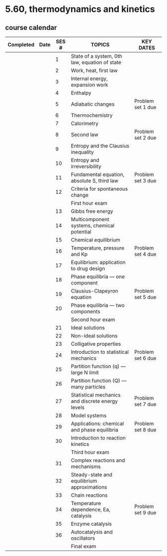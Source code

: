 # 5.60, thermodynamics and kinetics

## course calendar

| Completed | Date | SES # | TOPICS                                           | KEY DATES         |
|-----------|------|-------|--------------------------------------------------|-------------------|
|           |      | 1     | State of a system, 0th law, equation of state    |                   |
|           |      | 2     | Work, heat, first law                            |                   |
|           |      | 3     | Internal energy, expansion work                  |                   |
|           |      | 4     | Enthalpy                                         |                   |
|           |      | 5     | Adiabatic changes                                | Problem set 1 due |
|           |      | 6     | Thermochemistry                                  |                   |
|           |      | 7     | Calorimetry                                      |                   |
|           |      | 8     | Second law                                       | Problem set 2 due |
|           |      | 9     | Entropy and the Clausius inequality              |                   |
|           |      | 10    | Entropy and irreversibility                      |                   |
|           |      | 11    | Fundamental equation, absolute S, third law      | Problem set 3 due |
|           |      | 12    | Criteria for spontaneous change                  |                   |
|           |      |       | First hour exam                                  |                   |
|           |      | 13    | Gibbs free energy                                |                   |
|           |      | 14    | Multicomponent systems, chemical potential       |                   |
|           |      | 15    | Chemical equilibrium                             |                   |
|           |      | 16    | Temperature, pressure and Kp                     | Problem set 4 due |
|           |      | 17    | Equilibrium: application to drug design          |                   |
|           |      | 18    | Phase equilibria — one component                 |                   |
|           |      | 19    | Clausius-Clapeyron equation                      | Problem set 5 due |
|           |      | 20    | Phase equilibria — two components                |                   |
|           |      |       | Second hour exam                                 |                   |
|           |      | 21    | Ideal solutions                                  |                   |
|           |      | 22    | Non-ideal solutions                              |                   |
|           |      | 23    | Colligative properties                           |                   |
|           |      | 24    | Introduction to statistical mechanics            | Problem set 6 due |
|           |      | 25    | Partition function (q) — large N limit           |                   |
|           |      | 26    | Partition function (Q) — many particles          |                   |
|           |      | 27    | Statistical mechanics and discrete energy levels | Problem set 7 due |
|           |      | 28    | Model systems                                    |                   |
|           |      | 29    | Applications: chemical and phase equilibria      | Problem set 8 due |
|           |      | 30    | Introduction to reaction kinetics                |                   |
|           |      |       | Third hour exam                                  |                   |
|           |      | 31    | Complex reactions and mechanisms                 |                   |
|           |      | 32    | Steady-state and equilibrium approximations      |                   |
|           |      | 33    | Chain reactions                                  |                   |
|           |      | 34    | Temperature dependence, Ea, catalysis            | Problem set 9 due |
|           |      | 35    | Enzyme catalysis                                 |                   |
|           |      | 36    | Autocatalysis and oscillators                    |                   |
|           |      |       | Final exam                                       |                   |
